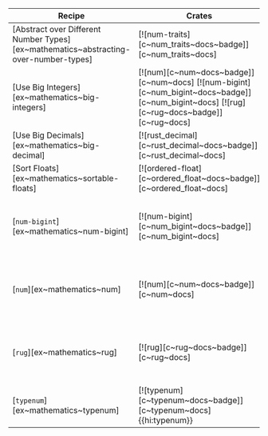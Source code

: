 | Recipe | Crates | Categories |
|--------|--------|------------|
| [Abstract over Different Number Types][ex~mathematics~abstracting-over-number-types] | [![num-traits][c~num_traits~docs~badge]][c~num_traits~docs] | [![cat~mathematics][cat~mathematics~badge]][cat~mathematics] |
| [Use Big Integers][ex~mathematics~big-integers] | [![num][c~num~docs~badge]][c~num~docs] [![num-bigint][c~num_bigint~docs~badge]][c~num_bigint~docs] [![rug][c~rug~docs~badge]][c~rug~docs] | [![cat~mathematics][cat~mathematics~badge]][cat~mathematics] [![cat~science][cat~science~badge]][cat~science] |
| [Use Big Decimals][ex~mathematics~big-decimal] | [![rust_decimal][c~rust_decimal~docs~badge]][c~rust_decimal~docs] | [![cat~mathematics][cat~mathematics~badge]][cat~mathematics] |
| [Sort Floats][ex~mathematics~sortable-floats] | [![ordered-float][c~ordered_float~docs~badge]][c~ordered_float~docs] | [![cat~mathematics][cat~mathematics~badge]][cat~mathematics] |
| [`num-bigint`][ex~mathematics~num-bigint] | [![num-bigint][c~num_bigint~docs~badge]][c~num_bigint~docs] | [![cat~mathematics][cat~mathematics~badge]][cat~mathematics] [![cat~science][cat~science~badge]][cat~science] |
| [`num`][ex~mathematics~num] | [![num][c~num~docs~badge]][c~num~docs] | [![cat~mathematics][cat~mathematics~badge]][cat~mathematics] [![cat~science][cat~science~badge]][cat~science] |
| [`rug`][ex~mathematics~rug] | [![rug][c~rug~docs~badge]][c~rug~docs] | [![cat~mathematics][cat~mathematics~badge]][cat~mathematics] [![cat~science][cat~science~badge]][cat~science] |
| [`typenum`][ex~mathematics~typenum] | [![typenum][c~typenum~docs~badge]][c~typenum~docs]{{hi:typenum}} | [![cat~mathematics][cat~mathematics~badge]][cat~mathematics] |
